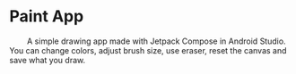 # Paint App
&nbsp;&nbsp;&nbsp;&nbsp;&nbsp;&nbsp;&nbsp; A simple drawing app made with Jetpack Compose in Android Studio.
You can change colors, adjust brush size, use eraser, reset the canvas and save what you draw.
